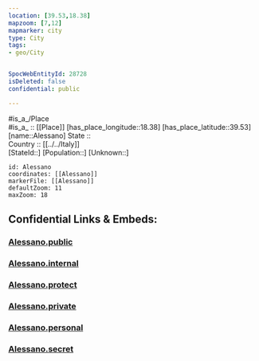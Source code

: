 ```yaml
---
location: [39.53,18.38] 
mapzoom: [7,12] 
mapmarker: city 
type: City
tags:
- geo/City


SpocWebEntityId: 28728
isDeleted: false
confidential: public

---
```

#is_a_/Place  
#is_a_ :: [[Place]] 
[has_place_longitude::18.38] 
[has_place_latitude::39.53] 
[name::Alessano] 
State ::  
Country :: [[../../Italy]]  
[StateId::] 
[Population::] 
[Unknown::] 


```leaflet
id: Alessano
coordinates: [[Alessano]] 
markerFile: [[Alessano]] 
defaultZoom: 11 
maxZoom: 18
```


## Confidential Links & Embeds: 

### [Alessano.public](/_public/\Earth\Continent\Europe\Europe~South\Italy\CityAlessano.public.md) 

### [Alessano.internal](/_internal/\Earth\Continent\Europe\Europe~South\Italy\CityAlessano.internal.md) 

### [Alessano.protect](/_protect/\Earth\Continent\Europe\Europe~South\Italy\CityAlessano.protect.md) 

### [Alessano.private](/_private/\Earth\Continent\Europe\Europe~South\Italy\CityAlessano.private.md) 

### [Alessano.personal](/_personal/\Earth\Continent\Europe\Europe~South\Italy\CityAlessano.personal.md) 

### [Alessano.secret](/_secret/\Earth\Continent\Europe\Europe~South\Italy\CityAlessano.secret.md)

